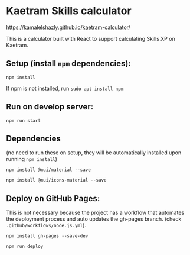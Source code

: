 # Kaetram Skills calculator

https://kamalelshazly.github.io/kaetram-calculator/

This is a calculator built with React to support calculating Skills XP on Kaetram.

## Setup (install `npm` dependencies):

`npm install`

If npm is not installed, run `sudo apt install npm`

## Run on develop server:

`npm run start`

## Dependencies

(no need to run these on setup, they will be automatically installed upon running `npm install`)

`npm install @mui/material --save`

`npm install @mui/icons-material --save`

## Deploy on GitHub Pages:

This is not necessary because the project has a workflow that automates the deployment process and auto updates the gh-pages branch. (check `.github/workflows/node.js.yml`).

`npm install gh-pages --save-dev`

`npm run deploy`
